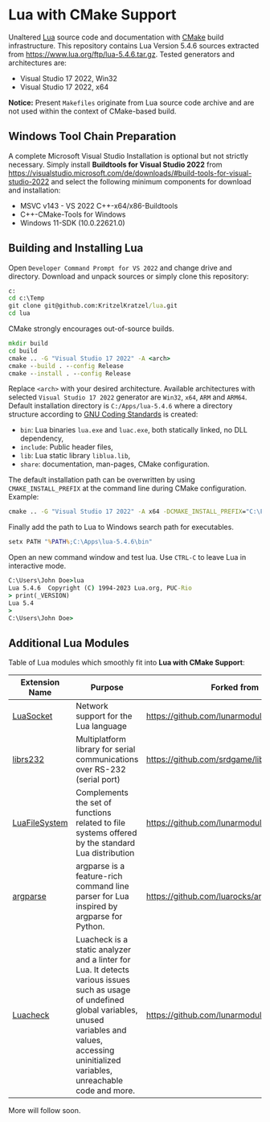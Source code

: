 # Lua with CMake Support
Unaltered [Lua](http://www.lua.org/) source code and documentation with [CMake](https://cmake.org/) build infrastructure. This repository contains Lua Version 5.4.6 sources extracted from https://www.lua.org/ftp/lua-5.4.6.tar.gz. Tested generators and architectures are:

- Visual Studio 17 2022, Win32
- Visual Studio 17 2022, x64

**Notice:** Present `Makefiles` originate from Lua source code archive and are not used within the context of CMake-based build.

## Windows Tool Chain Preparation

A complete Microsoft Visual Studio Installation is optional but not strictly necessary. Simply install **Buildtools for Visual Studio 2022** from https://visualstudio.microsoft.com/de/downloads/#build-tools-for-visual-studio-2022 and select  the following minimum components for download and installation:

- MSVC v143 - VS 2022 C++-x64/x86-Buildtools
- C++-CMake-Tools for Windows
- Windows 11-SDK (10.0.22621.0) 

## Building and Installing Lua

Open `Developer Command Prompt for VS 2022` and change drive and directory. Download and unpack sources or simply clone this repository:

```cmd
c:
cd c:\Temp
git clone git@github.com:KritzelKratzel/lua.git
cd lua
```

CMake strongly encourages out-of-source builds.

```cmd
mkdir build
cd build
cmake .. -G "Visual Studio 17 2022" -A <arch>
cmake --build . --config Release
cmake --install . --config Release
```

Replace `<arch>` with your desired architecture. Available architectures with selected `Visual Studio 17 2022` generator are `Win32`, `x64`, `ARM` and `ARM64`. Default installation directory is `C:/Apps/lua-5.4.6` where a directory structure according to [GNU Coding Standards](https://www.gnu.org/prep/standards/html_node/Directory-Variables.html) is created:

- `bin`: Lua binaries `lua.exe` and `luac.exe`, both statically linked, no DLL dependency,
- `include`: Public header files,
- `lib`: Lua static library `liblua.lib`,
- `share`: documentation, man-pages, CMake configuration.

The default installation path can be overwritten by using `CMAKE_INSTALL_PREFIX` at the command line during CMake configuration. Example:

```cmd
cmake .. -G "Visual Studio 17 2022" -A x64 -DCMAKE_INSTALL_PREFIX="C:\Foo\Bar"
```

Finally add the path to Lua to Windows search path for executables. 

```cmd
setx PATH "%PATH%;C:\Apps\lua-5.4.6\bin"
```

Open an new command window and test lua. Use `CTRL-C` to leave Lua in interactive mode.

```cmd
C:\Users\John Doe>lua
Lua 5.4.6  Copyright (C) 1994-2023 Lua.org, PUC-Rio
> print(_VERSION)
Lua 5.4
>
C:\Users\John Doe>
```

## Additional Lua Modules

Table of Lua modules which smoothly fit into **Lua with CMake Support**:

| Extension Name                                               | Purpose                                                      | Forked from                                   |
| ------------------------------------------------------------ | ------------------------------------------------------------ | --------------------------------------------- |
| [LuaSocket](https://github.com/KritzelKratzel/luasocket)     | Network support for the Lua language                         | https://github.com/lunarmodules/luasocket     |
| [librs232](https://github.com/KritzelKratzel/librs232)       | Multiplatform library for serial communications over RS-232 (serial port) | https://github.com/srdgame/librs232           |
| [LuaFileSystem](https://github.com/KritzelKratzel/luafilesystem) | Complements the set of functions related to file systems offered by the standard Lua distribution | https://github.com/lunarmodules/luafilesystem |
| [argparse](https://github.com/KritzelKratzel/argparse)       | argparse is a feature-rich command line parser for Lua inspired by argparse for Python. | https://github.com/luarocks/argparse          |
| [Luacheck](https://github.com/KritzelKratzel/luacheck)       | Luacheck is a static analyzer and a linter for Lua. It detects various issues such as usage of undefined global variables, unused variables and values, accessing uninitialized variables, unreachable code and more. | https://github.com/lunarmodules/luacheck      |

More will follow soon.

